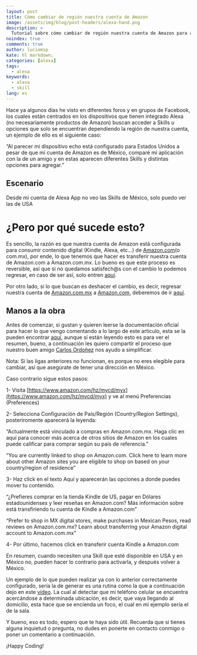 ```yaml
---
layout: post
title: Cómo cambiar de región nuestra cuenta de Amazon
image: /assets/img/blog/post-headers/alexa-hand.png
description: >
  Tutorial sobre cómo cambiar de región nuestra cuenta de Amazon para activar distintas skills
noindex: true
comments: true
author: luciomsp
kate: hl markdown;
categories: [alexa]
tags:
  - alexa
keywords:
  - alexa
  - skill
lang: es
---
```


Hace ya algunos días he visto en diferentes foros y en grupos de Facebook, los cuales están centrados en los dispositivos que tienen integrado Alexa (no necesariamente productos de Amazon) buscan acceder a Skills u opciones que solo se encuentran dependiendo la región de nuestra cuenta, un ejemplo de ello es el siguiente caso:

“Al parecer mi dispositivo echo está configurado para Estados Unidos a pesar de que mi cuenta de Amazon es de México, comparé mi aplicación con la de un amigo y en estas aparecen diferentes Skills y distintas opciones para agregar.”
## Escenario

Desde mi cuenta de Alexa App no veo las Skills de México, solo puedo ver las de USA 
# ¿Pero por qué sucede esto?

Es sencillo, la razón es que nuestra cuenta de Amazon está configurada para consumir contenido digital (Kindle, Alexa, etc…) de [Amazon.com](http://amazon.com/)(o com.mx), por ende, lo que tenemos que hacer es transferir nuestra cuenta de Amazon.com a Amazon.com.mx. Lo bueno es que este proceso es reversible, así que si no quedamos satisfech@s con el cambio lo podemos regresar, en caso de ser así, solo entren [aquí](https://www.amazon.com/gp/digital/fiona/marketplace/migration.html?ref=&source=myk&originMarketplaceId=ATVPDKIKX0DER&returnMarkteplaceId=ATVPDKIKX0DER&targetMarketplaceId=A1AM78C64UM0Y8).

Por otro lado, si lo que buscan es deshacer el cambio, es decir, regresar nuestra cuenta de [Amazon.com.mx](http://amazon.com.mx/) a [Amazon.com](http://amazon.com/), deberemos de ir [aquí](https://www.amazon.com.mx/gp/digital/fiona/marketplace/migration.html?ref=&source=myk&originMarketplaceId=A1AM78C64UM0Y8&returnMarkteplaceId=A1AM78C64UM0Y8&targetMarketplaceId=ATVPDKIKX0DER).
## Manos a la obra

Antes de comenzar, si gustan y quieren leerse la documentación oficial para hacer lo que vengo comentando a lo largo de este articulo, esta se la pueden encontrar [aquí](https://www.amazon.com/gp/help/customer/display.html?nodeId=201248840), aunque sí están leyendo esto es para ver el resumen, bueno, a continuación les quiero compartir el proceso que nuestro buen amigo [Carlos Ordoñez](hhttps://github.com/softwarechido) nos ayudo a simplificar. 

 Nota: Si las ligas anteriores no funcionan, es porque no eres elegible para cambiar, así que asegúrate de tener una dirección en México.

Caso contrario sigue estos pasos:

1- Visita [https://www.amazon.com/hz/mycd/myx](https://www.amazon.com/hz/mycd/myx) y ve al menú Preferencias (Preferences)

2- Selecciona Configuración de País/Región  (Country/Region Settings), posteriromente aparecerá la leyenda:

 “Actualmente está vinculado a compras en Amazon.com.mx. Haga clic en aquí para conocer más acerca de otros sitios de Amazon en los cuales puede calificar para comprar según su país de referencia.”

“You are currently linked to shop on Amazon.com. Click here to learn more about other Amazon sites you are eligible to shop on based on your country/region of residence”

3- Haz click en el texto Aquí y aparecerán las opciones a donde puedes mover tu contenido.

“¿Prefieres comprar en la tienda Kindle de US, pagar en Dólares estadounidenses y leer reseñas en Amazon.com? Más información sobre está transfiriendo tu cuenta de Kindle a Amazon.com”

“Prefer to shop in MX digital stores, make purchases in Mexican Pesos, read reviews on Amazon.com.mx? Learn about transferring your Amazon digital account to Amazon.com.mx”

4- Por último, hacemos click en transferir cuenta Kindle a Amazon.com

En resumen, cuando necesiten una Skill que esté disponible en USA y en México no, pueden hacer lo contrario para activarla, y después volver a México.

Un ejemplo de lo que pueden realizar ya con lo anterior correctamente configurado, sería la de generar es una rutina como la que a continuación dejo en  este [vídeo](https://www.facebook.com/LucioMSP/videos/4387586011267028). La cual al detectar que mi teléfono celular se encuentra acercándose a determinada ubicación, es decir, que vaya llegando al domicilio, esta hace que se encienda un foco, el cual en mi ejemplo sería el de la sala.

Y bueno, eso es todo, espero que te haya sido útil. Recuerda que si tienes alguna inquietud o pregunta, no dudes en ponerte en contacto conmigo o poner un comentario a continuación.

¡Happy Coding!


